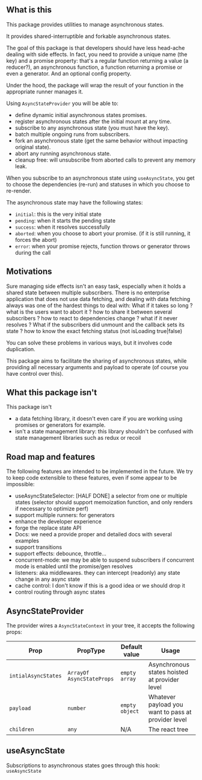 ## What is this
This package provides utilities to manage asynchronous states.

It provides shared-interruptible and forkable asynchronous states.

The goal of this package is that developers should have less head-ache dealing with side effects.
In fact, you need to provide a unique name (the key) and a promise property:
that's a regular function returning a value (a reducer?), an asynchronous function, a function returning a promise
or even a generator. And an optional config property.

Under the hood, the package will wrap the result of your function in the appropriate runner manages it.

Using `AsyncStateProvider` you will be able to:

- define dynamic initial asynchronous states promises.
- register asynchronous states after the initial mount at any time.
- subscribe to any asynchronous state (you must have the key).
- batch multiple ongoing runs from subscribers.
- fork an asynchronous state (get the same behavior without impacting original state).
- abort any running asynchronous state.
- cleanup free: will unsubscribe from aborted calls to prevent any memory leak.

When you subscribe to an asynchronous state using `useAsyncState`, you get to choose the dependencies (re-run)
and statuses in which you choose to re-render.

The asynchronous state may have the following states:

- `initial`: this is the very initial state
- `pending`: when it starts the pending state
- `success`: when it resolves successfully
- `aborted`: when you choose to abort your promise. (if it is still running, it forces the abort)
- `error`: when your promise rejects, function throws or generator throws during the call

## Motivations
Sure managing side effects isn't an easy task, especially when it holds a shared state between multiple subscribers.
There is no enterprise application that does not use data fetching, and dealing with data fetching always was one of
the hardest things to deal with: What if it takes so long ? what is the users want to abort it ? how to share it between
several subscribers ? how to react to dependencies change ? what if it never resolves ? What if the subscribers
did unmount and the callback sets its state ? how to know the exact fetching status (not isLoading true|false)

You can solve these problems in various ways, but it involves code duplication.

This package aims to facilitate the sharing of asynchronous states, while providing all necessary arguments and payload
to operate (of course you have control over this).

## What this package isn't

This package isn't
- a data fetching library, it doesn't even care if you are working using promises or generators for example.
- isn't a state management library: this library shouldn't be confused with state management libraries such as redux or recoil

## Road map and features

The following features are intended to be implemented in the future. We try to keep code extensible to these features,
even if some appear to be impossible:

- useAsyncStateSelector: [HALF DONE] a selector from one or multiple states (selector should support memoization function, and only renders if necessary to optimize perf)
- support multiple runners: for generators
- enhance the developer experience
- forge the replace state API
- Docs: we need a provide proper and detailed docs with several examples
- support transitions
- support effects: debounce, throttle...
- concurrent-mode: we may be able to suspend subscribers if concurrent mode is enabled until the promise/gen resolves
- listeners: aka middlewares. they can intercept (readonly) any state change in any async state
- cache control: I don't know if this is a good idea or we should drop it
- control routing through async states

## AsyncStateProvider

The provider wires a `AsyncStateContext` in your tree, it accepts the following props:

|Prop                | PropType                  | Default value         | Usage                                     |
|--------------------|---------------------------|-----------------------|-------------------------------------------|
|`intialAsyncStates` | `ArrayOf AsyncStateProps` | `empty array`         | Asynchronous states hoisted at provider level
|`payload`           | `number`                  | `empty object`        | Whatever payload you want to pass at provider level
|`children`          | `any`                     | N/A                   | The react tree

## useAsyncState

Subscriptions to asynchronous states goes through this hook: `useAsyncState`


